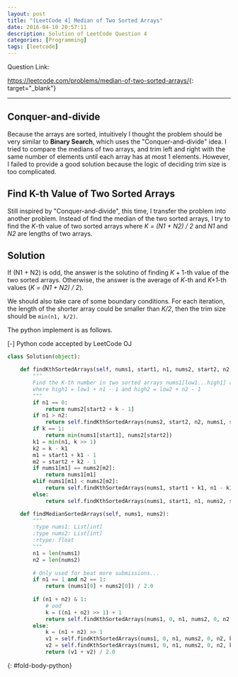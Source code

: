```yaml
---
layout: post
title: "[LeetCode 4] Median of Two Sorted Arrays"
date: 2016-04-10 20:57:11
description: Solution of LeetCode Question 4
categories: [Programming]
tags: [leetcode]
---
```


Question Link:

<https://leetcode.com/problems/median-of-two-sorted-arrays/>{: target="_blank"}

---

## Conquer-and-divide

Because the arrays are sorted, intuitively I thought the problem should be very similar to **Binary Search**,
which uses the "Conquer-and-divide" idea.
I tried to compare the medians of two arrays, and trim left and right with the same number of elements until each array has at most 1 elements.
However, I failed to provide a good solution because the logic of deciding trim size is too complicated.

## Find K-th Value of Two Sorted Arrays

Still inspired by "Conquer-and-divide", this time, I transfer the problem into another problem.
Instead of find the median of the two sorted arrays, I try to find the *K*-th value of two sorted arrays
where *K = (N1 + N2) / 2* and *N1* and *N2* are lengths of two arrays.


## Solution

If (N1 + N2) is odd, the answer is the solutino of finding $K+1$-th value of the two sorted arrays.
Otherwise, the answer is the average of *K*-th and *K+1*-th values (*K = (N1 + N2) / 2*).

We should also take care of some boundary conditions. 
For each iteration, the length of the shorter array could be smaller than *K/2*,
then the trim size should be `min(n1, k/2)`.

The python implement is as follows.

<div class="code-title">
<span class="code-fold" id="fold-btn-python" onclick="$use('fold-body-python', 'fold-btn-python')">[-]</span>
Python code accepted by LeetCode OJ
</div>

~~~ python
class Solution(object):

    def findKthSortedArrays(self, nums1, start1, n1, nums2, start2, n2, k):
        """
        Find the K-th number in two sorted arrays nums1[low1...high1] and nums2[low2...high2],
        where high1 = low1 + n1 - 1 and high2 = low2 + n2 - 1
        """
        if n1 == 0:
            return nums2[start2 + k - 1]
        if n1 > n2:
            return self.findKthSortedArrays(nums2, start2, n2, nums1, start1, n1, k)
        if k == 1:
            return min(nums1[start1], nums2[start2])
        k1 = min(n1, k >> 1)
        k2 = k - k1
        m1 = start1 + k1 - 1
        m2 = start2 + k2 - 1
        if nums1[m1] == nums2[m2]:
            return nums1[m1]
        elif nums1[m1] < nums2[m2]:
            return self.findKthSortedArrays(nums1, start1 + k1, n1 - k1, nums2, start2, n2, k - k1)
        else:
            return self.findKthSortedArrays(nums1, start1, n1, nums2, start2 + k2, n2 - k2, k - k2)

    def findMedianSortedArrays(self, nums1, nums2):
        """
        :type nums1: List[int]
        :type nums2: List[int]
        :rtype: float
        """
        n1 = len(nums1)
        n2 = len(nums2)
        
        # Only used for beat more submissions...
        if n1 == 1 and n2 == 1:
            return (nums1[0] + nums2[0]) / 2.0
            
        if (n1 + n2) & 1:
            # ood
            k = ((n1 + n2) >> 1) + 1
            return self.findKthSortedArrays(nums1, 0, n1, nums2, 0, n2, k)
        else:
            k = (n1 + n2) >> 1
            v1 = self.findKthSortedArrays(nums1, 0, n1, nums2, 0, n2, k)
            v2 = self.findKthSortedArrays(nums1, 0, n1, nums2, 0, n2, k + 1)
            return (v1 + v2) / 2.0

~~~
{: #fold-body-python}
